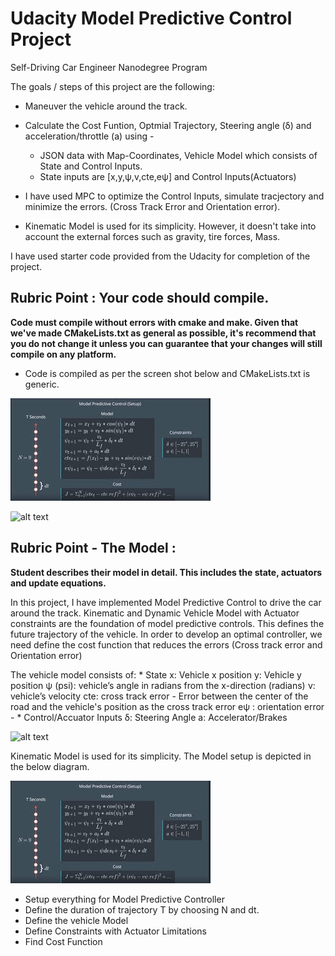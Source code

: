# Udacity Model Predictive Control Project
Self-Driving Car Engineer Nanodegree Program

[//]: # (Image References)
[image1]: ./output_images/MPC_Algorithm.jpg
[image2]: ./output_images/vehicle_model_equation.jpg


The goals / steps of this project are the following:

* Maneuver the vehicle around the track.
* Calculate the Cost Funtion, Optmial Trajectory, Steering angle (δ) and acceleration/throttle (a) using - 
	* JSON data with Map-Coordinates, Vehicle Model which consists of State and Control Inputs.
	* State inputs are [x,y,ψ,v,cte,eψ] and Control Inputs(Actuators)


* I have used MPC to optimize the Control Inputs, simulate tracjectory and minimize the errors. (Cross Track Error and Orientation error).
* Kinematic Model is used for its simplicity. However, it doesn't take into account the external forces such as gravity, tire forces, Mass.


I have used starter code provided from the Udacity for completion of the project. 


## Rubric Point : Your code should compile.

**Code must compile without errors with cmake and make. Given that we've made CMakeLists.txt as general as possible, it's recommend that you do not change it unless you can guarantee that your changes will still compile on any platform.**

* Code is compiled as per the screen shot below and CMakeLists.txt is generic.

![alt text][image1]


![alt text][image2]



## Rubric Point - The Model : 

**Student describes their model in detail. This includes the state, actuators and update equations.**

In this project, I have implemented Model Predictive Control to drive the car around the track. Kinematic and Dynamic Vehicle Model with Actuator constraints are the foundation of model predictive controls. This defines the future trajectory of the vehicle. In order to develop an optimal controller, we need define the cost function that reduces the errors (Cross track error and Orientation error)

The vehicle model consists of:
	* State 
		x: Vehicle x position
		y: Vehicle y position
		ψ (psi): vehicle’s angle in radians from the x-direction (radians)
		ν: vehicle’s velocity
		cte: cross track error - Error between the center of the road and the vehicle's position as the cross track error
		eψ : orientation error - 
	* Control/Accuator Inputs 
		δ: Steering Angle 
		a: Accelerator/Brakes

![alt text][image2]

Kinematic Model is used for its simplicity. The Model setup is depicted in the below diagram.

![alt text][image1]

* Setup everything for Model Predictive Controller
* Define the duration of trajectory T by choosing N and dt.
* Define the vehicle Model
* Define Constraints with Actuator Limitations
* Find Cost Function

